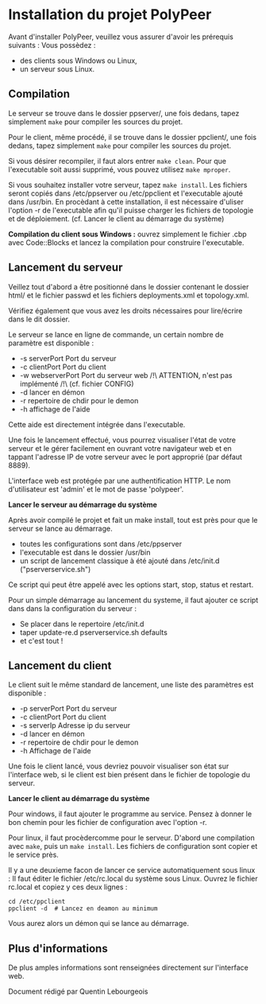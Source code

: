 Installation du projet PolyPeer
===============================

Avant d'installer PolyPeer, veuillez vous assurer d'avoir les prérequis suivants :
Vous possèdez :
* des clients sous Windows ou Linux,
* un serveur sous Linux.

Compilation
--------------

Le serveur se trouve dans le dossier ppserver/, une fois dedans, tapez simplement `make`
pour compiler les sources du projet.

Pour le client, même procédé, il se trouve dans le dossier ppclient/, une fois dedans, 
tapez simplement `make` pour compiler les sources du projet.

Si vous désirer recompiler, il faut alors entrer `make clean`. Pour que l'executable soit
aussi supprimé, vous pouvez utilisez `make mproper`.

Si vous souhaitez installer votre serveur, tapez `make install`. Les fichiers seront copiés
dans /etc/ppserver ou /etc/ppclient et l'executable ajouté dans /usr/bin. En procèdant à cette
installation, il est nécessaire d'uliser l'option -r de l'executable afin qu'il puisse charger
les fichiers de topologie et de déploiement. (cf. Lancer le client au démarrage du système)

**Compilation du client sous Windows :** ouvrez simplement le fichier .cbp avec Code::Blocks
et lancez la compilation pour construire l'executable.

Lancement du serveur
-----------------------

Veillez tout d'abord a être positionné dans le dossier contenant le dossier html/ et le fichier passwd et les fichiers deployments.xml et topology.xml.

Vérifiez également que vous avez les droits nécessaires pour lire/écrire dans le dit dossier.

Le serveur se lance en ligne de commande, un certain nombre de paramètre est disponible :

* -s serverPort Port du serveur
* -c clientPort Port du client
* -w webserverPort Port du serveur web /!\ ATTENTION, n'est pas implémenté /!\ (cf. fichier CONFIG)
* -d lancer en démon
* -r repertoire de chdir pour le demon
* -h affichage de l'aide

Cette aide est directement intégrée dans l'executable.

Une fois le lancement effectué, vous pourrez visualiser l'état de votre serveur et le gérer
facilement en ouvrant votre navigateur web et en tappant l'adresse IP de votre serveur avec
le port approprié (par défaut 8889).

L'interface web est protégée par une authentification HTTP. Le nom d'utilisateur est 'admin' et le mot
de passe 'polypeer'.

**Lancer le serveur au démarrage du système**

Après avoir compilé le projet et fait un make install, tout est près pour que le serveur se lance
au démarrage. 
* toutes les configurations sont dans /etc/ppserver
* l'executable est dans le dossier /usr/bin
* un script de lancement classique à été ajouté dans /etc/init.d ("pserverservice.sh")

Ce script qui peut être appelé avec les options start, stop, status et restart.

Pour un simple démarrage au lancement du systeme, il faut ajouter ce script dans
dans la configuration du serveur :
* Se placer dans le repertoire /etc/init.d
* taper update-re.d pserverservice.sh defaults
* et c'est tout !


Lancement du client
----------------------

Le client suit le même standard de lancement, une liste des paramètres est disponible :

* -p serverPort Port du serveur
* -c clientPort Port du client
* -s serverIp Adresse ip du serveur
* -d lancer en démon
* -r repertoire de chdir pour le demon
* -h Affichage de l'aide

Une fois le client lancé, vous devriez pouvoir visualiser son état sur l'interface web, si le client
est bien présent dans le fichier de topologie du serveur.

**Lancer le client au démarrage du système**

Pour windows, il faut ajouter le programme au service. Pensez à donner le bon chemin pour les fichier de
configuration avec l'option -r.

Pour linux, il faut procèdercomme pour le serveur. D'abord une compilation avec `make`, puis un `make install`.
Les fichiers de configuration sont copier et le service près.

Il y a une deuxieme facon de lancer ce service automatiquement sous linux :
Il faut éditer le fichier /etc/rc.local du système sous Linux.
Ouvrez le fichier rc.local et copiez y ces deux lignes :

    cd /etc/ppclient
    ppclient -d  # Lancez en deamon au minimum

Vous aurez alors un démon qui se lance au démarrage.


Plus d'informations
-------------------

De plus amples informations sont renseignées directement sur l'interface web.

Document rédigé par Quentin Lebourgeois
